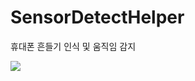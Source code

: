 # SensorDetectHelper

휴대폰 흔들기 인식
및 움직임 감지

[![](https://jitpack.io/v/dsoft2010/SensorDetectHelper.svg)](https://jitpack.io/#dsoft2010/SensorDetectHelper)
